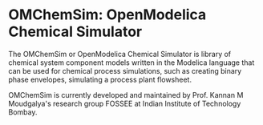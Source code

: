 # OMChemSim: OpenModelica Chemical Simulator

The OMChemSim or OpenModelica Chemical Simulator is library of chemical system component models written in the Modelica language that can be used for chemical process simulations, such as creating binary phase envelopes, simulating a process plant flowsheet.

OMChemSim is currently developed and maintained by Prof. Kannan M Moudgalya's research group FOSSEE at Indian Institute of Technology Bombay.
